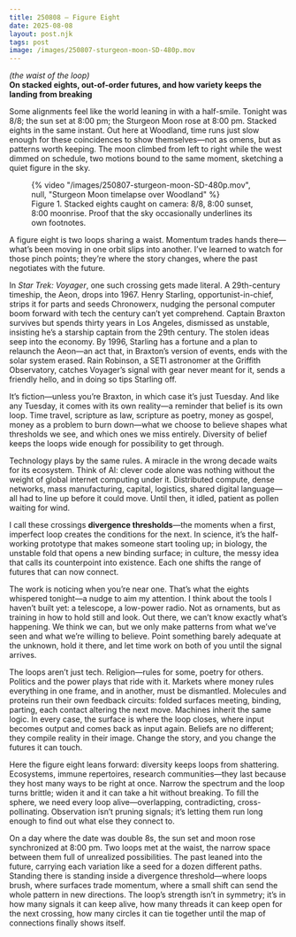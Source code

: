 ```yaml
---
title: 250808 — Figure Eight
date: 2025-08-08
layout: post.njk
tags: post
image: /images/250807-sturgeon-moon-SD-480p.mov
---
```


*(the waist of the loop)*  
**On stacked eights, out-of-order futures, and how variety keeps the landing from breaking**

Some alignments feel like the world leaning in with a half-smile. Tonight was 8/8; the sun set at 8:00 pm; the Sturgeon Moon rose at 8:00 pm. Stacked eights in the same instant. Out here at Woodland, time runs just slow enough for these coincidences to show themselves—not as omens, but as patterns worth keeping. The moon climbed from left to right while the west dimmed on schedule, two motions bound to the same moment, sketching a quiet figure in the sky.

<figure class="media">
  {% video "/images/250807-sturgeon-moon-SD-480p.mov", null, "Sturgeon Moon timelapse over Woodland" %}
  <figcaption>
    Figure 1. Stacked eights caught on camera: 8/8, 8:00 sunset, 8:00 moonrise.  
    Proof that the sky occasionally underlines its own footnotes.
  </figcaption>
</figure>

A figure eight is two loops sharing a waist. Momentum trades hands there—what’s been moving in one orbit slips into another. I’ve learned to watch for those pinch points; they’re where the story changes, where the past negotiates with the future.

In *Star Trek: Voyager*, one such crossing gets made literal. A 29th-century timeship, the Aeon, drops into 1967. Henry Starling, opportunist-in-chief, strips it for parts and seeds Chronowerx, nudging the personal computer boom forward with tech the century can’t yet comprehend. Captain Braxton survives but spends thirty years in Los Angeles, dismissed as unstable, insisting he’s a starship captain from the 29th century. The stolen ideas seep into the economy. By 1996, Starling has a fortune and a plan to relaunch the Aeon—an act that, in Braxton’s version of events, ends with the solar system erased. Rain Robinson, a SETI astronomer at the Griffith Observatory, catches Voyager’s signal with gear never meant for it, sends a friendly hello, and in doing so tips Starling off. 

It’s fiction—unless you’re Braxton, in which case it’s just Tuesday. And like any Tuesday, it comes with its own reality—a reminder that belief is its own loop. Time travel, scripture as law, scripture as poetry, money as gospel, money as a problem to burn down—what we choose to believe shapes what thresholds we see, and which ones we miss entirely. Diversity of belief keeps the loops wide enough for possibility to get through.

Technology plays by the same rules. A miracle in the wrong decade waits for its ecosystem. Think of AI: clever code alone was nothing without the weight of global internet computing under it. Distributed compute, dense networks, mass manufacturing, capital, logistics, shared digital language—all had to line up before it could move. Until then, it idled, patient as pollen waiting for wind.

I call these crossings **divergence thresholds**—the moments when a first, imperfect loop creates the conditions for the next. In science, it’s the half-working prototype that makes someone start tooling up; in biology, the unstable fold that opens a new binding surface; in culture, the messy idea that calls its counterpoint into existence. Each one shifts the range of futures that can now connect.

The work is noticing when you’re near one. That’s what the eights whispered tonight—a nudge to aim my attention. I think about the tools I haven’t built yet: a telescope, a low-power radio. Not as ornaments, but as training in how to hold still and look. Out there, we can’t know exactly what’s happening. We think we can, but we only make patterns from what we’ve seen and what we’re willing to believe. Point something barely adequate at the unknown, hold it there, and let time work on both of you until the signal arrives.

The loops aren’t just tech. Religion—rules for some, poetry for others. Politics and the power plays that ride with it. Markets where money rules everything in one frame, and in another, must be dismantled. Molecules and proteins run their own feedback circuits: folded surfaces meeting, binding, parting, each contact altering the next move. Machines inherit the same logic. In every case, the surface is where the loop closes, where input becomes output and comes back as input again. Beliefs are no different; they compile reality in their image. Change the story, and you change the futures it can touch.

Here the figure eight leans forward: diversity keeps loops from shattering. Ecosystems, immune repertoires, research communities—they last because they host many ways to be right at once. Narrow the spectrum and the loop turns brittle; widen it and it can take a hit without breaking. To fill the sphere, we need every loop alive—overlapping, contradicting, cross-pollinating. Observation isn’t pruning signals; it’s letting them run long enough to find out what else they connect to.

On a day where the date was double 8s, the sun set and moon rose synchronized at 8:00 pm. Two loops met at the waist, the narrow space between them full of unrealized possibilities. The past leaned into the future, carrying each variation like a seed for a dozen different paths. Standing there is standing inside a divergence threshold—where loops brush, where surfaces trade momentum, where a small shift can send the whole pattern in new directions. The loop’s strength isn’t in symmetry; it’s in how many signals it can keep alive, how many threads it can keep open for the next crossing, how many circles it can tie together until the map of connections finally shows itself.